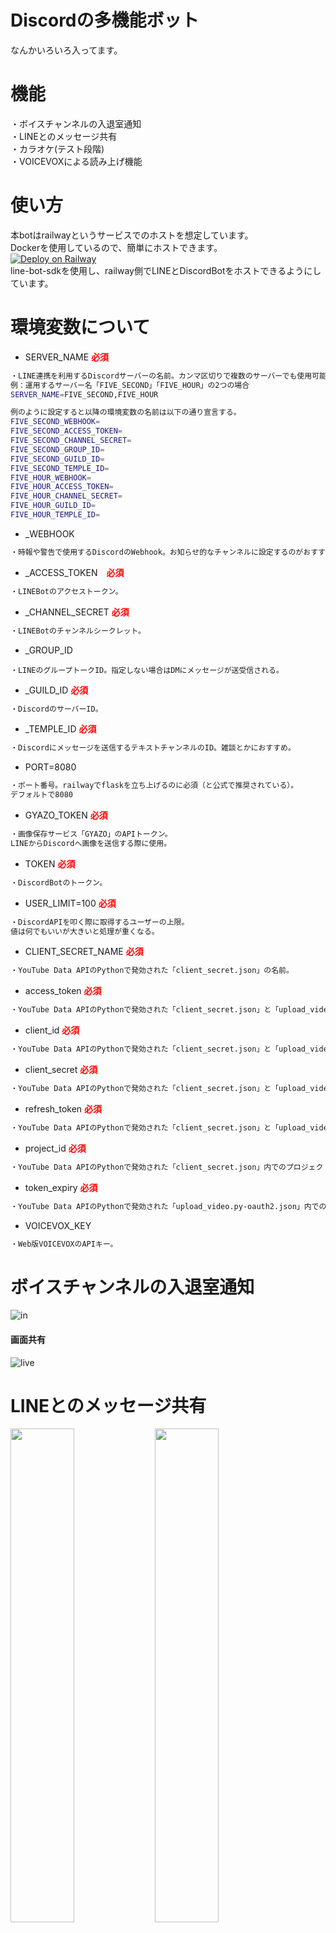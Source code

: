 # Discordの多機能ボット
なんかいろいろ入ってます。

# 機能
・ボイスチャンネルの入退室通知  
・LINEとのメッセージ共有  
・カラオケ(テスト段階)  
・VOICEVOXによる読み上げ機能  

# 使い方
本botはrailwayというサービスでのホストを想定しています。  
Dockerを使用しているので、簡単にホストできます。  
[![Deploy on Railway](https://railway.app/button.svg)](https://railway.app/new/template/NvsGee?referralCode=yFsnKR)  
line-bot-sdkを使用し、railway側でLINEとDiscordBotをホストできるようにしています。  

# 環境変数について

- SERVER_NAME <span style="color: red; ">**必須**</span>
```bash
・LINE連携を利用するDiscordサーバーの名前。カンマ区切りで複数のサーバーでも使用可能になる。
例：運用するサーバー名「FIVE_SECOND」「FIVE_HOUR」の2つの場合
SERVER_NAME=FIVE_SECOND,FIVE_HOUR

例のように設定すると以降の環境変数の名前は以下の通り宣言する。
FIVE_SECOND_WEBHOOK=
FIVE_SECOND_ACCESS_TOKEN=
FIVE_SECOND_CHANNEL_SECRET=
FIVE_SECOND_GROUP_ID=
FIVE_SECOND_GUILD_ID=
FIVE_SECOND_TEMPLE_ID=
FIVE_HOUR_WEBHOOK=
FIVE_HOUR_ACCESS_TOKEN=
FIVE_HOUR_CHANNEL_SECRET=
FIVE_HOUR_GUILD_ID=
FIVE_HOUR_TEMPLE_ID=
```

- _WEBHOOK
```bash
・時報や警告で使用するDiscordのWebhook。お知らせ的なチャンネルに設定するのがおすすめ。
```

- _ACCESS_TOKEN　<span style="color: red; ">**必須**</span>
```bash
・LINEBotのアクセストークン。
```

- _CHANNEL_SECRET <span style="color: red; ">**必須**</span>
```bash
・LINEBotのチャンネルシークレット。
```

- _GROUP_ID
```bach
・LINEのグループトークID。指定しない場合はDMにメッセージが送受信される。
```

- _GUILD_ID <span style="color: red; ">**必須**</span>
```bash
・DiscordのサーバーID。
```

- _TEMPLE_ID <span style="color: red; ">**必須**</span>
```bash
・Discordにメッセージを送信するテキストチャンネルのID。雑談とかにおすすめ。
```

- PORT=8080
```bash
・ポート番号。railwayでflaskを立ち上げるのに必須（と公式で推奨されている）。
デフォルトで8080
```

- GYAZO_TOKEN <span style="color: red; ">**必須**</span>
```bash
・画像保存サービス「GYAZO」のAPIトークン。
LINEからDiscordへ画像を送信する際に使用。
```

- TOKEN <span style="color: red; ">**必須**</span>
```bash
・DiscordBotのトークン。
```

- USER_LIMIT=100 <span style="color: red; ">**必須**</span>
```bash
・DiscordAPIを叩く際に取得するユーザーの上限。
値は何でもいいが大きいと処理が重くなる。
```

- CLIENT_SECRET_NAME <span style="color: red; ">**必須**</span>
```bash
・YouTube Data APIのPythonで発効された「client_secret.json」の名前。
```

- access_token <span style="color: red; ">**必須**</span>
```bash
・YouTube Data APIのPythonで発効された「client_secret.json」と「upload_video.py-oauth2.json」内でのトークン。
```

- client_id <span style="color: red; ">**必須**</span>
```bash
・YouTube Data APIのPythonで発効された「client_secret.json」と「upload_video.py-oauth2.json」内でのクライアントID。
```

- client_secret <span style="color: red; ">**必須**</span>
```bash
・YouTube Data APIのPythonで発効された「client_secret.json」と「upload_video.py-oauth2.json」内でのシークレットキー。
```

- refresh_token <span style="color: red; ">**必須**</span>
```bash
・YouTube Data APIのPythonで発効された「client_secret.json」と「upload_video.py-oauth2.json」内でのリフレッシュトークン。
```

- project_id <span style="color: red; ">**必須**</span>
```bash
・YouTube Data APIのPythonで発効された「client_secret.json」内でのプロジェクトID。
```

- token_expiry <span style="color: red; ">**必須**</span>
```bash
・YouTube Data APIのPythonで発効された「upload_video.py-oauth2.json」内でのトークン発行日時。
```

- VOICEVOX_KEY
```bash
・Web版VOICEVOXのAPIキー。
```


# ボイスチャンネルの入退室通知
![in](https://github.com/maguro-alternative/mywebsite/blob/main/pic/disvlog.png?raw=true)
#### 画面共有  
![live](https://cdn.discordapp.com/attachments/701369221548081170/907283790278307920/b0098752421e8a5d.JPG)  

# LINEとのメッセージ共有
<img src="https://raw.githubusercontent.com/maguro-alternative/mywebsite/main/pic/IMG_8389.png" width="45%">   <img src="https://raw.githubusercontent.com/maguro-alternative/mywebsite/main/pic/IMG_8390.png" width="45%"/>  
LINE側でメンションも可能です。  
![](https://cdn.discordapp.com/attachments/964819280845766699/991519488149291079/2022-06-19_153318.png)
![](https://cdn.discordapp.com/attachments/964819280845766699/991520439325184030/2022-06-29_104732.png)  


## 時報と警告つき
無料フランの場合、LINE側には月1000件のメッセージ上限があります。  
それを回避するためのリミッターを設けてます。  
![](https://cdn.discordapp.com/attachments/964819280845766699/991893475266150400/unknown.png)  

#### リミッターの計算式は以下のとおり。  
```bash
1日の上限=メッセージ上限/月末日
残りの上限=メッセージ送信数/本日の日付

1日の上限>残りの上限
この条件が成立している場合にDiscordからLINEへメッセージが送信されます。

=================================================================

メッセージ上限(無料プラン)=1000
例:6月の場合
6月の月末日=30

1000/30=33.333333

メッセージ送信数が1日の時点で10の場合
10/1=10

1日の上限>残りの上限
33.333..>10

条件が成立するので送信されます。

メッセージ送信数が4日の時点で140の場合
140/4=35

1日の上限>残りの上限
33.333..<35

条件が成立しないので送信されません。

```
また、条件が成立しなくなる場合(1日の上限を超える場合)、警告メッセージが送信されます。  
![](https://cdn.discordapp.com/attachments/964819280845766699/991893555939381358/unknown.png)  

## 概要  
以下のAPI、サービスを使用します。  
|[![](https://gyazo.com/apple-touch-icon.png)](https://gyazo.com/api/docs)|[![](https://developers.line.biz/console/favicon.ico)](https://developers.line.biz/console/?status=success)|[![](https://deliver.commons.nicovideo.jp/thumbnail/nc212705)](https://discord.com/developers/docs/resources/webhook)|[![](https://yoshikendream.net/wp-content/uploads/2014/11/YouTube-logo-full_color-128x128.png)](https://developers.google.com/youtube/v3/getting-started?hl=ja)|
|---|---|---|---|
|[Gyazoトークン](https://gyazo.com/api/docs)|[LINE Developers](https://developers.line.biz/console/?status=success)|[Discord Webhook](https://discord.com/developers/docs/resources/webhook)|[YouTube Date API](https://developers.google.com/youtube/v3/getting-started?hl=ja)|
|[参考(アーカイブ)](https://web.archive.org/web/20170724151212/http://yoshiyuki-hirano.hatenablog.jp/entry/2015/09/18/153155)|[参考](https://qiita.com/taka777n/items/c601421b871fd2b6a55f)|[参考](https://qiita.com/iroha71/items/b2a473898d6c9b4b4ae7)|[参考](https://qiita.com/koki_develop/items/4cd7de3898dae2c33f20)|

# カラオケ
![kara](https://cdn.discordapp.com/attachments/964819280845766699/991514732114739250/2022-06-29_102454.png)